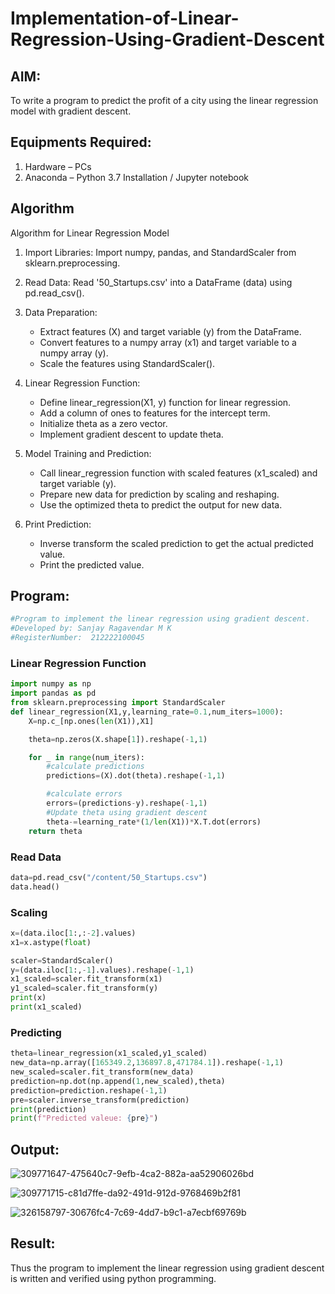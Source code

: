 # Implementation-of-Linear-Regression-Using-Gradient-Descent

## AIM:
To write a program to predict the profit of a city using the linear regression model with gradient descent.

## Equipments Required:
1. Hardware – PCs
2. Anaconda – Python 3.7 Installation / Jupyter notebook

## Algorithm
Algorithm for Linear Regression Model

1. Import Libraries: Import numpy, pandas, and StandardScaler from sklearn.preprocessing.

2. Read Data: Read '50_Startups.csv' into a DataFrame (data) using pd.read_csv().

3. Data Preparation:
   - Extract features (X) and target variable (y) from the DataFrame.
   - Convert features to a numpy array (x1) and target variable to a numpy array (y).
   - Scale the features using StandardScaler().

4. Linear Regression Function:
   - Define linear_regression(X1, y) function for linear regression.
   - Add a column of ones to features for the intercept term.
   - Initialize theta as a zero vector.
   - Implement gradient descent to update theta.

5. Model Training and Prediction:
   - Call linear_regression function with scaled features (x1_scaled) and target variable (y).
   - Prepare new data for prediction by scaling and reshaping.
   - Use the optimized theta to predict the output for new data.

6. Print Prediction:
   - Inverse transform the scaled prediction to get the actual predicted value.
   - Print the predicted value.


## Program:
```py
#Program to implement the linear regression using gradient descent.
#Developed by: Sanjay Ragavendar M K 
#RegisterNumber:  212222100045
```
### Linear Regression Function
```py
import numpy as np
import pandas as pd
from sklearn.preprocessing import StandardScaler
def linear_regression(X1,y,learning_rate=0.1,num_iters=1000):
    X=np.c_[np.ones(len(X1)),X1]

    theta=np.zeros(X.shape[1]).reshape(-1,1)

    for _ in range(num_iters):
        #calculate predictions
        predictions=(X).dot(theta).reshape(-1,1)

        #calculate errors
        errors=(predictions-y).reshape(-1,1)
        #Update theta using gradient descent
        theta-=learning_rate*(1/len(X1))*X.T.dot(errors)
    return theta
```
### Read Data
```py
data=pd.read_csv("/content/50_Startups.csv")
data.head()
```
### Scaling
```py
x=(data.iloc[1:,:-2].values)
x1=x.astype(float)

scaler=StandardScaler()
y=(data.iloc[1:,-1].values).reshape(-1,1)
x1_scaled=scaler.fit_transform(x1)
y1_scaled=scaler.fit_transform(y)
print(x)
print(x1_scaled)
```
### Predicting
```py
theta=linear_regression(x1_scaled,y1_scaled)
new_data=np.array([165349.2,136897.8,471784.1]).reshape(-1,1)
new_scaled=scaler.fit_transform(new_data)
prediction=np.dot(np.append(1,new_scaled),theta)
prediction=prediction.reshape(-1,1)
pre=scaler.inverse_transform(prediction)
print(prediction)
print(f"Predicted valeue: {pre}")
```
## Output:
![309771647-475640c7-9efb-4ca2-882a-aa52906026bd](https://github.com/SanjayRagavendar/Implementation-of-Linear-Regression-Using-Gradient-Descent/assets/91368803/87c69191-1711-4ffb-8ecf-4ddfe15b6911)

![309771715-c81d7ffe-da92-491d-912d-9768469b2f81](https://github.com/SanjayRagavendar/Implementation-of-Linear-Regression-Using-Gradient-Descent/assets/91368803/332b440e-b31f-44df-80d9-4ae6131919ab)

![326158797-30676fc4-7c69-4dd7-b9c1-a7ecbf69769b](https://github.com/SanjayRagavendar/Implementation-of-Linear-Regression-Using-Gradient-Descent/assets/91368803/1e343958-25bf-4735-9ced-f088b6d7b11e)

## Result:
Thus the program to implement the linear regression using gradient descent is written and verified using python programming.
